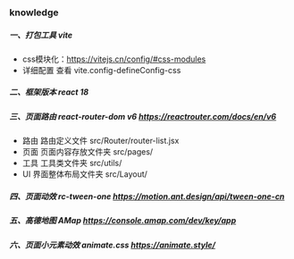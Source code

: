 ### knowledge 

##### 一、打包工具 vite
- css模块化：https://vitejs.cn/config/#css-modules
- 详细配置 查看 vite.config-defineConfig-css
##### 二、框架版本 react 18

##### 三、页面路由 react-router-dom v6 https://reactrouter.com/docs/en/v6
<!-- v5 版本文档 https://v5.reactrouter.com/web/api/Hooks -->
<!-- 从v5 升级到 v6 https://reactrouter.com/docs/en/v6/upgrading/v5 （使用说明）-->

- 路由 路由定义文件 src/Router/router-list.jsx
- 页面 页面内容存放文件夹 src/pages/
- 工具 工具类文件夹 src/utils/
- UI 界面整体布局文件夹 src/Layout/

##### 四、页面动效 rc-tween-one https://motion.ant.design/api/tween-one-cn

##### 五、高德地图 AMap https://console.amap.com/dev/key/app
<!-- 在react中使用高德地图 https://lbs.amap.com/api/jsapi-v2/guide/webcli/map-react1 -->


##### 六、页面小元素动效 animate.css https://animate.style/